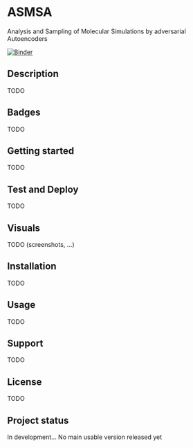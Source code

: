 # ASMSA
Analysis and Sampling of Molecular Simulations by adversarial Autoencoders

[![Binder](https://binderhub.cloud.e-infra.cz/badge_logo.svg)](https://binderhub.cloud.e-infra.cz/v2/git/https%3A%2F%2Fgitlab.ics.muni.cz%2F467814%2FASMSA/HEAD)

## Description
TODO

## Badges
TODO

## Getting started
TODO

## Test and Deploy
TODO


## Visuals
TODO (screenshots, ...)

## Installation
TODO

## Usage
TODO

## Support
TODO

## License
TODO

## Project status
In development... No main usable version released yet
